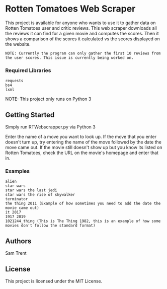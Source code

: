 # Rotten Tomatoes Web Scraper

This project is available for anyone who wants to use it to gather data on Rotten Tomatoes user and critic reviews.
This web scraper downloads all the reviews it can find for a given movie and computes the scores. Then it shows a comparison of the scores it calculated vs the scores displayed on the website.
```
NOTE: Currently the program can only gather the first 10 reviews from the user scores. This issue is currently being worked on.
```

### Required Libraries

```
requests
bs4
lxml
```

NOTE: This project only runs on Python 3

## Getting Started

Simply run RTWebscrapper.py via Python 3 

Enter the name of a move you want to look up. If the move that you enter doesn't turn up, try entering the name of the move followed by the date the move came out. If the movie still doesn't show up but you know its listed on Rotten Tomatoes, check the URL on the movie's homepage and enter that in.

### Examples
```
alien
star wars
star wars the last jedi
star wars the rise of skywalker
terminator
the thing 2011 (Example of how sometimes you need to add the date the movie came out)
it 2017
1917 2019
1021244_thing (This is The Thing 1982, this is an example of how some movies don't follow the standard format)
```

## Authors

Sam Trent

## License

This project is licensed under the MIT License.

